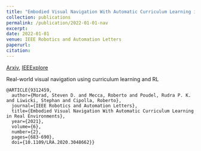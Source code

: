 ```yaml
---
title: "Embodied Visual Navigation With Automatic Curriculum Learning in Real Environments"
collection: publications
permalink: /publication/2022-01-01-nav
excerpt: 
date: 2022-01-01
venue: IEEE Robotics and Automation Letters
paperurl: 
citation: 
---
```


[Arxiv](https://arxiv.org/abs/2009.05429), [IEEExplore](https://ieeexplore.ieee.org/abstract/document/9312459)

Real-world visual navigation using curriculum learning and RL

```
@ARTICLE{9312459,
  author={Morad, Steven D. and Mecca, Roberto and Poudel, Rudra P. K. and Liwicki, Stephan and Cipolla, Roberto},
  journal={IEEE Robotics and Automation Letters}, 
  title={Embodied Visual Navigation With Automatic Curriculum Learning in Real Environments}, 
  year={2021},
  volume={6},
  number={2},
  pages={683-690},
  doi={10.1109/LRA.2020.3048662}}
```
